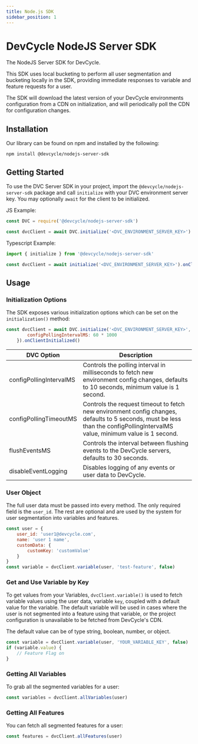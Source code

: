 ```yaml
---
title: Node.js SDK
sidebar_position: 1
---
```


# DevCycle NodeJS Server SDK

The NodeJS Server SDK for DevCycle.

This SDK uses local bucketing to perform all user segmentation and bucketing locally in the SDK, 
providing immediate responses to variable and feature requests for a user. 

The SDK will download the latest version of your DevCycle environments configuration from a CDN on initialization,
and will periodically poll the CDN for configuration changes.

## Installation

Our library can be found on npm and installed by the following:

```
npm install @devcycle/nodejs-server-sdk
```

## Getting Started

To use the DVC Server SDK in your project, import the `@devcycle/nodejs-server-sdk` package and 
call `initialize` with your DVC environment server key. You may optionally `await` for the client
to be initialized.

JS Example:
```javascript
const DVC = require('@devcycle/nodejs-server-sdk')

const dvcClient = await DVC.initialize('<DVC_ENVIRONMENT_SERVER_KEY>').onClientInitialized()
```

Typescript Example:
```typescript
import { initialize } from '@devcycle/nodejs-server-sdk'

const dvcClient = await initialize('<DVC_ENVIRONMENT_SERVER_KEY>').onClientInitialized()
```

## Usage

### Initialization Options

The SDK exposes various initialization options which can be set on the `initialization()` method:

```javascript
const dvcClient = await DVC.initialize('<DVC_ENVIRONMENT_SERVER_KEY>', {
        configPollingIntervalMS: 60 * 1000 
    }).onClientInitialized()
```

| DVC Option | Description |
| --- | ----------- |
| configPollingIntervalMS | Controls the polling interval in milliseconds to fetch new environment config changes, defaults to 10 seconds, minimum value is 1 second. |
| configPollingTimeoutMS | Controls the request timeout to fetch new environment config changes, defaults to 5 seconds, must be less than the configPollingIntervalMS value, minimum value is 1 second. |
| flushEventsMS | Controls the interval between flushing events to the DevCycle servers, defaults to 30 seconds. |
| disableEventLogging | Disables logging of any events or user data to DevCycle. |

### User Object

The full user data must be passed into every method. The only required field is the `user_id`. 
The rest are optional and are used by the system for user segmentation into variables and features.

```javascript
const user = {
    user_id: 'user1@devcycle.com',
    name: 'user 1 name',
    customData: {
        customKey: 'customValue'
    }
}
const variable = dvcClient.variable(user, 'test-feature', false)
```

### Get and Use Variable by Key

To get values from your Variables, `dvcClient.variable()` is used to fetch variable values using the user data, 
variable `key`, coupled with a default value for the variable. The default variable will be used in cases where
the user is not segmented into a feature using that variable, or the project configuration is unavailable 
to be fetched from DevCycle's CDN. 

The default value can be of type string, boolean, number, or object.

```javascript
const variable = dvcClient.variable(user, 'YOUR_VARIABLE_KEY', false)
if (variable.value) {
    // Feature Flag on
}
```

### Getting All Variables

To grab all the segmented variables for a user:

```javascript
const variables = dvcClient.allVariables(user)
```

### Getting All Features

You can fetch all segmented features for a user:

```javascript
const features = dvcClient.allFeatures(user)
```

